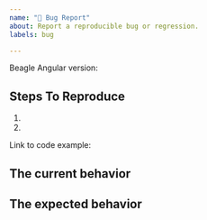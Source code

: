 ```yaml
---
name: "🐛 Bug Report"
about: Report a reproducible bug or regression.
labels: bug

---
```


Beagle Angular version:

## Steps To Reproduce

1.
2.

Link to code example:

<!--
  Please provide a CodeSandbox (https://codesandbox.io/s/new), a link to a
  repository on GitHub, or provide a minimal code example that reproduces the
  problem. You may provide a screenshot of the application if you think it is
  relevant to your bug report. Here are some tips for providing a minimal
  example: https://stackoverflow.com/help/mcve.
-->

## The current behavior


## The expected behavior
